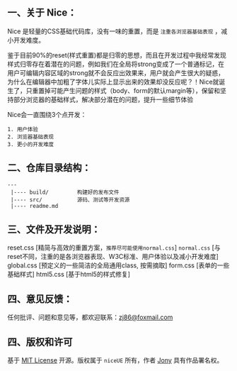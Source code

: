 
## 一、关于 Nice：

Nice 是轻量的CSS基础代码库，没有一味的重置，而是 `注重各浏览器基础表现` ，减小开发难度。

鉴于目前90%的reset(样式重置)都是归零的思想，而且在开发过程中我经常发现样式归零存在着潜在的问题，例如我们在全局将strong变成了一个普通标记，在用户可编辑内容区域的strong就不会反应出效果来，用户就会产生很大的疑惑，为什么在编辑器中加粗了字体儿实际上显示出来的效果却没反应呢？！Nice就诞生了，只重置掉可能产生问题的样式（body、form的默认margin等），保留和坚持部分浏览器的基础样式，解决部分潜在的问题，提升一些细节体验

Nice会一直围绕3个点开发：

    1. 用户体验
    2. 浏览器基础表现
    3. 更小的开发难度


## 二、仓库目录结构：
    
    ---
     |---- build/         构建好的发布文件
     |---- src/           源码、测试等开发资源
     |---- readme.md     


## 三、文件及开发说明：

reset.css     [精简与高效的重置方案，`推荐尽可能使用normal.css`]
`normal.css`  [与reset不同，注重的是各浏览器表现、W3C标准、用户体验以及减小开发难度]
global.css    [预定义的一些简洁的全局通用class, 按需摘取]
form.css      [表单的一些基础样式]
html5.css     [基于html5的样式修复]


## 四、意见反馈：

任何批评、问题和意见等，都欢迎联系：[zj86@foxmail.com](mailto:zj86@foxmail.com)


## 四、版权和许可

基于 [MIT License](http://en.wikipedia.org/wiki/MIT_License "WikiPedia 中关于 MIT License 的描述") 开源。版权属于 `niceUE` 所有，作者 [Jony](http://www.niceue.com) 具有作品署名权。
